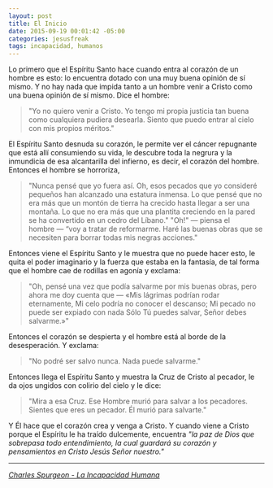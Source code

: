 ```yaml
---
layout: post
title: El Inicio
date: 2015-09-19 00:01:42 -05:00
categories: jesusfreak
tags: incapacidad, humanos
---
```

Lo primero que el Espíritu Santo hace cuando entra al corazón de un hombre es esto: lo encuentra dotado con una muy buena opinión de sí mismo. Y no hay nada que impida tanto a un hombre venir a Cristo como una buena opinión de sí mismo. Dice el hombre:

> "Yo no quiero venir a Cristo. Yo tengo mi propia justicia tan buena como cualquiera pudiera desearla. Siento que puedo entrar al cielo con mis propios méritos."

El Espíritu Santo desnuda su corazón, le permite ver el cáncer repugnante que está allí consumiendo su vida, le descubre toda la negrura y la inmundicia de esa alcantarilla del infierno, es decir, el corazón del hombre. Entonces el hombre se horroriza,

> "Nunca pensé que yo fuera así. Oh, esos pecados que yo consideré pequeños han alcanzado una estatura inmensa. Lo que pensé que no era más que un montón de tierra ha crecido hasta llegar a ser una montaña. Lo que no era más que una plantita creciendo en la pared se ha convertido en un cedro del Líbano."
"Oh!" — piensa el hombre — “voy a tratar de reformarme. Haré las buenas obras que se necesiten para borrar todas mis negras acciones."

Entonces viene el Espíritu Santo y le muestra que no puede hacer esto, le quita el poder imaginario y la fuerza que estaba en la fantasía, de tal forma que el hombre cae de rodillas en agonía y exclama:

> "Oh, pensé una vez que podía salvarme por mis buenas obras, pero ahora me doy cuenta que — «Mis lágrimas podrían rodar eternamente,
Mi celo podría no conocer el descanso;
Mi pecado no puede ser expiado con nada
Sólo Tú puedes salvar, Señor debes salvarme.»"

Entonces el corazón se despierta y el hombre está al borde de la desesperación. Y exclama:

> "No podré ser salvo nunca. Nada puede salvarme."

Entonces llega el Espíritu Santo y muestra la Cruz de Cristo al pecador, le da ojos ungidos con colirio del cielo y le dice:

> "Mira a esa Cruz. Ese Hombre murió para salvar a los pecadores. Sientes que eres un pecador. Él murió para salvarte."

Y Él hace que el corazón crea y venga a Cristo. Y cuando viene a Cristo porque el Espíritu le ha traído dulcemente, encuentra *"la paz de Dios que sobrepasa todo entendimiento, la cual guardará su corazón y pensamientos en Cristo Jesús Señor nuestro."*

***

*[Charles Spurgeon - La Incapacidad Humana](http://www.spurgeongems.org/schs182.pdf)*
